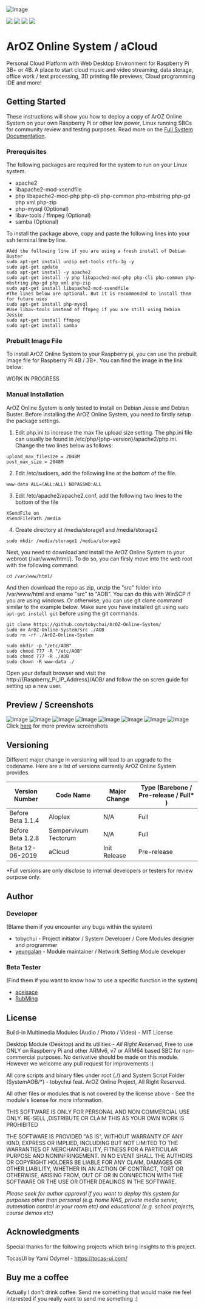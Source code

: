 ![Image](img/banner.png?raw=true)

<img src="https://img.shields.io/badge/License-Partially%20Open%20Source-blue"> <img src="https://img.shields.io/badge/Build-Community-brightgreen"> <img src="https://img.shields.io/badge/Device-Raspberry%20Pi%203B%2B%20%2F%204B-red"> <img src="https://img.shields.io/badge/Made%20In-Hong%20Kong-blueviolet">

# ArOZ Online System / aCloud
Personal Cloud Platform with Web Desktop Environment for Raspberry Pi 3B+ or 4B. A place to start cloud music and video streaming, data storage, office work / text processing, 3D printing file previews, Cloud programming IDE and more!

## Getting Started
These instructions will show you how to deploy a copy of ArOZ Online System on your own Raspberry Pi or other low power, Linux running SBCs for community review and testing purposes. Read more on the [Full System Documentation](https://hkwtc.org/aroz_online/docs/).

### Prerequisites
The following packages are required for the system to run on your Linux system.
- apache2
- libapache2-mod-xsendfile
- php libapache2-mod-php php-cli php-common php-mbstring php-gd php xml php-zip
- php-mysql (Optional)
- libav-tools / ffmpeg (Optional)
- samba (Optional)

To install the package above, copy and paste the following lines into your ssh terminal line by line.
```
#Add the following line if you are using a fresh install of Debian Buster
sudo apt-get install unzip net-tools ntfs-3g -y
sudo apt-get update
sudo apt-get install -y apache2
sudo apt-get install -y php libapache2-mod-php php-cli php-common php-mbstring php-gd php xml php-zip 
sudo apt-get install libapache2-mod-xsendfile
#The lines below are optional. But it is recommended to install them for future uses
sudo apt-get install php-mysql
#Use libav-tools instead of ffmpeg if you are still using Debian Jessie
sudo apt-get install ffmpeg
sudo apt-get install samba
```
### Prebuilt Image File
To install ArOZ Online System to your Raspberry pi, you can use the prebuilt image file for Raspberry Pi 4B / 3B+. You can find the image in the link below:

WORK IN PROGRESS

### Manual Installation
ArOZ Online System is only tested to install on Debian Jessie and Debian Buster. Before installing the ArOZ Online System, you need to firstly setup the package settings. 

1. Edit php.ini to increase the max file upload size setting. The php.ini file can usually be found in /etc/php/{php-version}/apache2/php.ini. Change the two lines below as follows:
  ```
  upload_max_filesize = 2048M
  post_max_size = 2048M
  ```
  
2. Edit /etc/sudoers, add the following line at the bottom of the file.
  ```
  www-data ALL=(ALL:ALL) NOPASSWD:ALL
  ```
  
3. Edit /etc/apache2/apache2.conf, add the following two lines to the bottom of the file
  ```
  XSendFile on
  XSendFilePath /media
  ```
  
4. Create directory at /media/storage1 and /media/storage2
  ```
  sudo mkdir /media/storage1 /media/storage2
  ```
Next, you need to download and install the ArOZ Online System to your webroot (/var/www/html/).
To do so, you can firsly move into the web root with the following command:
  ```
  cd /var/www/html/
  ```

And then download the repo as zip, unzip the "src" folder into /var/www/html and ename "src" to "AOB".
You can do this with WinSCP if you are using windows. Or otherwise, you can use git clone command similar to the example below. Make sure you have installed git using ```sudo apt-get install git``` before using the git commands.

  ```
  git clone https://github.com/tobychui/ArOZ-Online-System/
  sudo mv ArOZ-Online-System/src ./AOB
  sudo rm -rf ./ArOZ-Online-System
  
  sudo mkdir -p "/etc/AOB"
  sudo chmod 777 -R "/etc/AOB"
  sudo chmod 777 -R ./AOB
  sudo chown -R www-data ./
  ```
  
  Open your default browser and visit the http://{Raspberry_Pi_IP_Address}/AOB/ and follow the on scren guide for setting up a new user.

## Preview / Screenshots
![Image](img/screenshots/audio.png?raw=true)
![Image](img/screenshots/photo.png?raw=true)
![Image](img/screenshots/video.png?raw=true)
![Image](img/screenshots/listmenu.png?raw=true)
![Image](img/screenshots/fileexp.png?raw=true)
![Image](img/screenshots/async-fileopr.png?raw=true)
![Image](img/screenshots/diskman.png?raw=true)
![Image](img/screenshots/settings.png?raw=true)
Click <a href="https://github.com/tobychui/ArOZ-Online-System/tree/master/img/screenshots">here</a> for more preview screenshots

## Versioning
Different major change in versioning will lead to an upgrade to the codename. Here are a list of versions currently ArOZ Online System provides. 

| Version Number | Code Name | Major Change | Type (Barebone / Pre-release / Full* ) |
|----------------|-----------|--------------|---------------------------------------------|
| Before Beta 1.1.4     | Aloplex                  | N/A          | Full                         |
| Before Beta 1.2.8     | Sempervivum Tectorum     | N/A          | Full                         |
| Beta 12-06-2019       | aCloud                   | Init Release | Pre-release                  |

*Full versions are only disclose to internal developers or testers for review purpose only.

## Author
### Developer
(Blame them if you encounter any bugs within the system)
* tobychui - Project initiator / System Developer / Core Modules designer and programmer
* <a href="https://github.com/yeungalan">yeungalan</a> - Module maintainer / Network Setting Module developer

### Beta Tester
(Find them if you want to know how to use a specific function in the system)
* <a href="https://github.com/aceisace">aceisace</a>
* <a href="https://github.com/RubMing">RubMing</a>

## License
Build-in Multimedia Modules (Audio / Photo / Video) - MIT License

Desktop Module (Desktop) and its utilities - *All Right Reserved*, Free to use ONLY on Raspberry Pi and other ARMv6, v7 or ARM64 based SBC for non-commercial purposes. No derivative should be made on this module. However we welcome any pull request for improvements :)

All core scripts and binary files under root (./) and System Script Folder (SystemAOB/*) - tobychui feat. ArOZ Online Project, All Right Reserved.

All other files or modules that is not covered by the license above - See the module's license for more information.

THIS SOFTWARE IS ONLY FOR PERSONAL AND NON COMMERCIAL USE ONLY. RE-SELL ,DISTRIBUTE OR CLAIM THIS AS YOUR OWN WORK IS PROHIBITED

THE SOFTWARE IS PROVIDED "AS IS", WITHOUT WARRANTY OF ANY KIND, EXPRESS OR IMPLIED, INCLUDING BUT NOT LIMITED TO THE WARRANTIES OF MERCHANTABILITY, FITNESS FOR A PARTICULAR PURPOSE AND NONINFRINGEMENT. IN NO EVENT SHALL THE AUTHORS OR COPYRIGHT HOLDERS BE LIABLE FOR ANY CLAIM, DAMAGES OR OTHER LIABILITY, WHETHER IN AN ACTION OF CONTRACT, TORT OR OTHERWISE, ARISING FROM, OUT OF OR IN CONNECTION WITH THE SOFTWARE OR THE USE OR OTHER DEALINGS IN THE SOFTWARE.

*Please seek for author approval if you want to deploy this system for purposes other than personal (e.g. home NAS, private media server, automation control in your room etc) and educational (e.g. school projects, course demos etc)*

## Acknowledgments
Special thanks for the following projects which bring insights to this project.

TocasUI by Yami Odymel - https://tocas-ui.com/ 

## Buy me a coffee
Actually I don't drink coffee. Send me something that would make me feel interested if you really want to send me something :)



